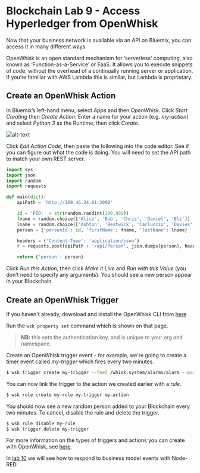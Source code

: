 # Blockchain Lab 9 - Access Hyperledger from OpenWhisk

Now that your business network is available via an API on Bluemix, you can access it in many different ways.

OpenWhisk is an open standard mechanism for ‘serverless’ computing, also known as ‘Function-as-a-Service’ or FaaS.  It allows you to execute snippets of code, without the overhead of a continually running server or application.  If you’re familiar with AWS Lambda this is similar, but Lambda is proprietary.

## Create an OpenWhisk Action
In Bluemix’s left-hand menu, select _Apps_ and then _OpenWhisk_.   Click _Start Creating_ then _Create Action_.  Enter a name for your action (e.g. _my-action_) and select _Python 3_ as the Runtime, then click _Create_.

![alt-text](./images/lab9-img1.png "Bluemix OpenWhisk")

Click _Edit Action Code_, then paste the following into the code editor.  See if you can figure out what the code is doing.  You will need to set the API path to match your own REST server.
```python
import sys
import json
import random
import requests

def main(dict):
    apiPath = 'http://169.46.24.81:3000'

    id = 'PID:' + str(random.randint(100,999))
    fname = random.choice(['Alice', 'Bob', 'Chris', 'Daniel', 'Eli'])
    lname = random.choice(['Ashton', 'Bestwick', 'Carluccio', 'Davies', 'Edwards'])
    person = {'personId': id, 'firstName': fname, 'lastName': lname}

    headers = {'Content-Type': 'application/json'}
    r = requests.post(apiPath + '/api/Person', json.dumps(person), headers=headers)

    return {'person': person}
```

Click _Run this Action_, then click _Make it Live_ and _Run with this Value_ (you don’t need to specify any arguments).  You should see a new person appear in your Blockchain.

## Create an OpenWhisk Trigger
If you haven't already, download and install the OpenWhisk CLI from [here](https://console.bluemix.net/openwhisk/learn/cli?env_id=ibm:yp:us-south).

Run the `wsk property set` command which is shown on that page.
> **NB:** this sets the authentication key, and is unique to your org and namespace.

Create an OpenWhisk trigger event - for example, we're going to create a timer event called _my-trigger_ which fires every two minutes.
```bash
$ wsk trigger create my-trigger --feed /whisk.system/alarms/alarm --param cron "*/2 * * * *"
```

You can now link the trigger to the action we created earlier with a _rule_.
```bash
$ wsk rule create my-rule my-trigger my-action
```

You should now see a new random person added to your Blockchain every two minutes.  To cancel, disable the rule and delete the trigger.
```bash
$ wsk rule disable my-rule
$ wsk trigger delete my-trigger
```

For more information on the types of triggers and actions you can create with OpenWhisk, see [here](https://console.bluemix.net/docs/openwhisk/index.html#getting-started-with-openwhisk).

In [lab 10](./lab10.md) we will see how to respond to business model events with Node-RED.
